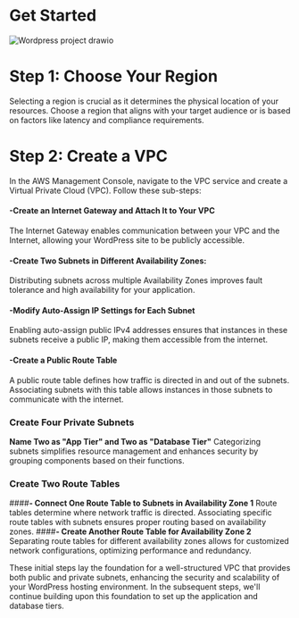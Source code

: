 # Get Started
![Wordpress project drawio](https://github.com/yvanbinda/Host-Wordpress-in-AWS/assets/146278316/0af4d3d0-9240-4d57-b828-86f173cf59bf)

# Step 1: Choose Your Region
Selecting a region is crucial as it determines the physical location of your resources. Choose a region that aligns with your target audience or is based on factors like latency and compliance requirements.
# Step 2: Create a VPC
In the AWS Management Console, navigate to the VPC service and create a Virtual Private Cloud (VPC). 
Follow these sub-steps: 

#### -**Create an Internet Gateway and Attach It to Your VPC**
The Internet Gateway enables communication between your VPC and the Internet, allowing your WordPress site to be publicly accessible.
#### -**Create Two Subnets in Different Availability Zones:**
 Distributing subnets across multiple Availability Zones improves fault tolerance and high availability for your application.
#### -**Modify Auto-Assign IP Settings for Each Subnet**
Enabling auto-assign public IPv4 addresses ensures that instances in these subnets receive a public IP, making them accessible from the internet.

#### -**Create a Public Route Table**
A public route table defines how traffic is directed in and out of the subnets. Associating subnets with this table allows instances in those subnets to communicate with the internet.
### **Create Four Private Subnets**
**Name Two as "App Tier" and Two as "Database Tier"**
Categorizing subnets simplifies resource management and enhances security by grouping components based on their functions.

### **Create Two Route Tables**
####**- Connect One Route Table to Subnets in Availability Zone 1**
Route tables determine where network traffic is directed. Associating specific route tables with subnets ensures proper routing based on availability zones.
####**- Create Another Route Table for Availability Zone 2**
Separating route tables for different availability zones allows for customized network configurations, optimizing performance and redundancy.

These initial steps lay the foundation for a well-structured VPC that provides both public and private subnets, enhancing the security and scalability of your WordPress hosting environment. In the subsequent steps, we'll continue building upon this foundation to set up the application and database tiers.
